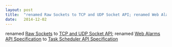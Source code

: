 ```yaml
---
layout: post
title:  "renamed Raw Sockets to TCP and UDP Socket API; renamed Web Alarms API Specification to Task Scheduler API Specification"
date:   2014-12-02
---
```


renamed [Raw Sockets](/spec/raw-sockets) to [TCP and UDP Socket API](/spec/tcp-udp-sockets); renamed [Web Alarms API Specification](/spec/web-alarms) to [Task Scheduler API Specification](/spec/task-scheduler)

